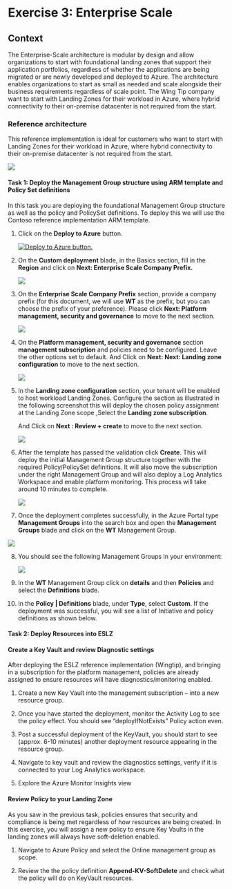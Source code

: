 # Exercise 3: Enterprise Scale

## Context

The Enterprise-Scale architecture is modular by design and allow organizations to start with foundational landing zones that support their application portfolios, regardless of whether the applications are being migrated or are newly developed and deployed to Azure. The architecture enables organizations to start as small as needed and scale alongside their business requirements regardless of scale point.
The Wing Tip company want to start with Landing Zones for their workload in Azure, where hybrid connectivity to their on-premise datacenter is not required from the start. 

### Reference architecture

This reference implementation is ideal for customers who want to start with Landing Zones for their workload in Azure, where hybrid connectivity to their on-premise datacenter is not required from the start.

![](images/Refarch-MG.png) 

#### Task 1: Deploy the Management Group structure using ARM template and Policy Set definitions

In this task you are deploying the foundational Management Group structure as well as the policy and PolicySet definitions. To deploy this we will use the Contoso reference implementation ARM template.

1. Click on the **Deploy to Azure** button.

   [![Deploy to Azure button.](images/azure-deploy-button-small.png "Deploy to Azure")](https://portal.azure.com/#blade/Microsoft_Azure_CreateUIDef/CustomDeploymentBlade/uri/https%3A%2F%2Fraw.githubusercontent.com%2FAzure%2FEnterprise-Scale%2Fmain%2Fdocs%2Freference%2Fwingtip%2FarmTemplates%2Fes-foundation.json/createUIDefinitionUri/https%3A%2F%2Fraw.githubusercontent.com%2FAzure%2FEnterprise-Scale%2Fmain%2Fdocs%2Freference%2Fwingtip%2FarmTemplates%2Fportal-es-foundation.json)

2. On the **Custom deployment** blade, in the Basics section, fill in the **Region** and click on **Next: Enterprise Scale Company Prefix.**

   ![](images/Ex3-dep-1.png) 

3. On the **Enterprise Scale Company Prefix** section, provide a company prefix (for this document, we will use **WT** as the prefix, but you can choose the prefix of your preference). Please click **Next: Platform management, security and governance** to move to the next section.

   ![](images/Ex3-dep-2.png) 
   
4. On the **Platform management, security and governance** section **management subscription** and policies need to be configured. Leave the other options set to default.
    And Click on **Next: Next: Landing zone configuration** to move to the next section.
    
   ![](images/Ex3-dep-3.png) 

5. In the **Landing zone configuration** section, your tenant will be enabled to host workload Landing Zones. Configure the section as illustrated in the following screenshot this will deploy the chosen policy assignment at the Landing Zone scope ,Select the **Landing zone subscription**.

   And Click on **Next : Review + create** to move to the next section.
   
   ![](images/Ex3-dep-4.png) 
  
6. After the template has passed the validation click **Create**. This will deploy the initial Management Group structure together with the required Policy/PolicySet definitions. It will also move the subscription under the right Management Group and will also deploy a Log Analytics Workspace and enable platform monitoring. This process will take around 10 minutes to complete. 

   ![](images/Ex3-dep-5.png) 

7. Once the deployment completes successfully, in the Azure Portal type **Management Groups** into the search box and open the **Management Groups** blade and click on the **WT** Management Group. 

  ![](images/ex3-WT.png) 

8. You should see the following Management Groups in your environment:
   
   ![](images/ex3-mgroups.png) 

9. In the **WT** Management Group click on **details** and then **Policies** and select the **Definitions** blade.

10. In the **Policy | Definitions** blade, under **Type**, select **Custom**. If the deployment was successful, you will see a list of Initiative and policy definitions as shown below.


#### Task 2: Deploy Resources into ESLZ

#### Create a Key Vault and review Diagnostic settings

After deploying the ESLZ reference implementation (Wingtip), and bringing in a subscription for the platform management, policies are already assigned to ensure resources will have diagnostics/monitoring enabled.

1. Create a new Key Vault into the management subscription – into a new resource group.

2. Once you have started the deployment, monitor the Activity Log to see the policy effect. You should see “deployIfNotExists” Policy action even. 

3. Post a successful deployment of the KeyVault, you should start to see (approx. 6-10 minutes) another deployment resource appearing in the resource group.

4. Navigate to key vault and review the diagnostics settings, verify  if it is connected to your Log Analytics workspace.

5. Explore the Azure Monitor Insights view

#### Review Policy to your Landing Zone

As you saw in the previous task, policies ensures that security and compliance is being met regardless of how resources are being created. In this exercise, you will assign a new policy to ensure Key Vaults in the landing zones will always have soft-deletion enabled.

1. Navigate to Azure Policy and select the Online management group as scope.

2. Review the the policy definition **Append-KV-SoftDelete** and check what the policy will do on KeyVault resources.



